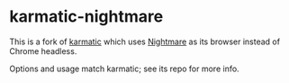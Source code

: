 # karmatic-nightmare

This is a fork of [karmatic](https://github.com/developit/karmatic) which uses [Nightmare](https://github.com/segmentio/nightmare) as its browser instead of Chrome headless.

Options and usage match karmatic; see its repo for more info.
